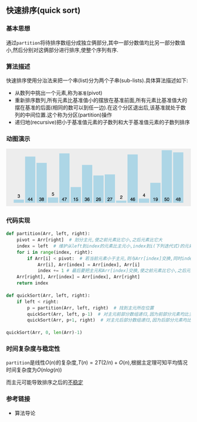 ## 快速排序(quick sort)

### 基本思想
通过`partition`将待排序数组分成独立俩部分,其中一部分数值均比另一部分数值小,然后分别对这俩部分进行排序,使整个序列有序.

### 算法描述
快速排序使用分治法来把一个串(list)分为两个子串(sub-lists).具体算法描述如下:

 - 从数列中挑出一个元素,称为`基准`(pivot)
 - 重新排序数列,所有元素比基准值小的摆放在基准前面,所有元素比基准值大的摆在基准的后面(相同的数可以到任一边).在这个分区退出后,该基准就处于数列的中间位置.这个称为分区(partition)操作
 - 递归地(recursive)把小于基准值元素的子数列和大于基准值元素的子数列排序

### 动图演示
![](./images/quick%20sort.gif)

### 代码实现

```python
def partition(Arr, left, right):
    pivot = Arr[right]  # 划分主元,使之前元素比它小,之后元素比它大
    index = left  # 维护从left到index的元素比主元小,index到i(下列迭代式)的元素比主元大,i到right则无限制
    for i in range(index, right):
        if Arr[i] < pivot:  # 若当前元素小于主元,则与Arr[index]交换,同时index+1
            Arr[i], Arr[index] = Arr[index], Arr[i]
            index += 1 # 最后要把主元和Arr[index]交换,使之前元素比它小,之后元素比它大
    Arr[right], Arr[index] = Arr[index], Arr[right]
    return index

def quickSort(Arr, left, right):
    if left < right:
        p = partition(Arr, left, right)  # 找到主元所在位置
        quickSort(Arr, left, p-1)  # 对主元前部分数组递归,因为前部分元素均比主元小
        quickSort(Arr, p+1, right)  # 对主元后部分数组递归,因为后部分元素均比主元大
        
quickSort(Arr, 0, len(Arr)-1)
```

### 时间复杂度与稳定性
`partition`是线性$O(n)$的复杂度,$T(n)=2T(2/n)+O(n)$,根据主定理可知平均情况时间复杂度为$O(nlog(n))$

而主元可能导致排序之后的[不稳定](./README.md) 

### 参考链接

* 算法导论